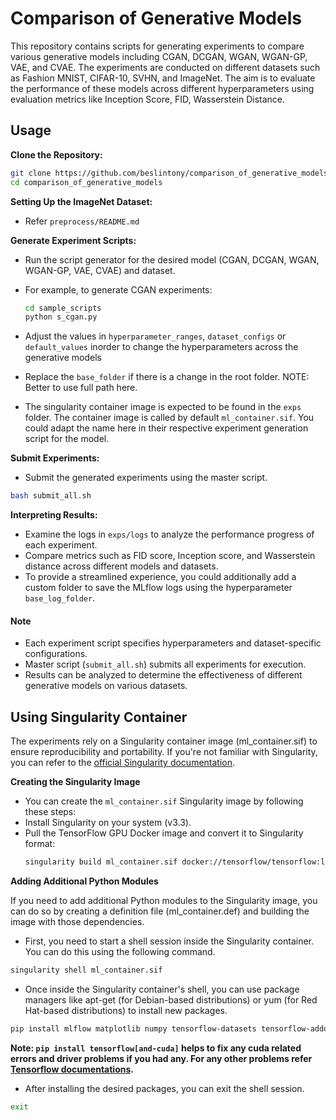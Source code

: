 # Comparison of Generative Models

This repository contains scripts for generating experiments to compare various generative models including CGAN, DCGAN, WGAN, WGAN-GP, VAE, and CVAE. The experiments are conducted on different datasets such as Fashion MNIST, CIFAR-10, SVHN, and ImageNet. The aim is to evaluate the performance of these models across different hyperparameters using evaluation metrics like Inception Score, FID, Wasserstein Distance.

## Usage

**Clone the Repository:**

```bash
git clone https://github.com/beslintony/comparison_of_generative_models.git
cd comparison_of_generative_models
```

**Setting Up the ImageNet Dataset:**

- Refer `preprocess/README.md`

**Generate Experiment Scripts:**

- Run the script generator for the desired model (CGAN, DCGAN, WGAN, WGAN-GP, VAE, CVAE) and dataset.
- For example, to generate CGAN experiments:

  ```bash
  cd sample_scripts
  python s_cgan.py
  ```

- Adjust the values in `hyperparameter_ranges`, `dataset_configs` or `default_values` inorder to change the hyperparameters across the generative models
- Replace the `base_folder` if there is a change in the root folder. NOTE: Better to use full path here.
- The singularity container image is expected to be found in the `exps` folder. The container image is called by default `ml_container.sif`. You could adapt the name here in their respective experiment generation script for the model.

**Submit Experiments:**

   - Submit the generated experiments using the master script.

   ```bash
   bash submit_all.sh
   ```

**Interpreting Results:**
   - Examine the logs in `exps/logs` to analyze the performance progress of each experiment.
   - Compare metrics such as FID score, Inception score, and Wasserstein distance across different models and datasets.
   - To provide a streamlined experience, you could additionally add a custom folder to save the MLflow logs using the hyperparameter `base_log_folder`.

#### Note

- Each experiment script specifies hyperparameters and dataset-specific configurations.
- Master script (`submit_all.sh`) submits all experiments for execution.
- Results can be analyzed to determine the effectiveness of different generative models on various datasets.

## Using Singularity Container

The experiments rely on a Singularity container image (ml_container.sif) to ensure reproducibility and portability. If you're not familiar with Singularity, you can refer to the [official Singularity documentation](https://docs.sylabs.io/guides/3.3/user-guide/quick_start.html).

**Creating the Singularity Image**

- You can create the `ml_container.sif` Singularity image by following these steps:
- Install Singularity on your system (v3.3).
- Pull the TensorFlow GPU Docker image and convert it to Singularity format:
   ```bash
   singularity build ml_container.sif docker://tensorflow/tensorflow:latest-gpu
   ```
**Adding Additional Python Modules**

If you need to add additional Python modules to the Singularity image, you can do so by creating a definition file (ml_container.def) and building the image with those dependencies.

- First, you need to start a shell session inside the Singularity container. You can do this using the following command.

```bash
singularity shell ml_container.sif
```

- Once inside the Singularity container's shell, you can use package managers like apt-get (for Debian-based distributions) or yum (for Red Hat-based distributions) to install new packages.

```bash
pip install mlflow matplotlib numpy tensorflow-datasets tensorflow-addons tensorflow-gan tensorflow-probability POT seaborn pandas tensorflow[and-cuda]
```
****Note: `pip install tensorflow[and-cuda]` helps to fix any cuda related errors and driver problems if you had any. For any other problems refer [Tensorflow documentations](https://www.tensorflow.org/install/pip).****

- After installing the desired packages, you can exit the shell session.

```bash
exit
```
